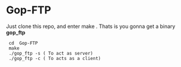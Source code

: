 # Gop-FTP
Just clone this repo, and enter make .
Thats is you gonna get a binary **gop_ftp**
```
 cd  Gop-FTP
 make
 ./gop_ftp -s ( To act as server)
 ./gop_ftp -c ( To acts as a client)
```
